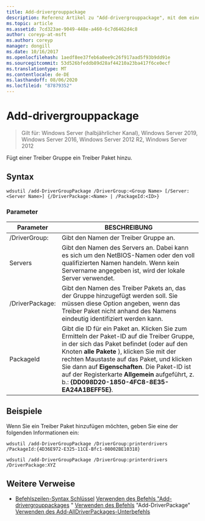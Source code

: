 ```yaml
---
title: Add-drivergrouppackage
description: Referenz Artikel zu "Add-drivergrouppackage", mit dem einer Treiber Gruppe ein Treiber Paket hinzugefügt wird.
ms.topic: article
ms.assetid: 7cd323ae-9049-448e-a460-6c7d6462d4c8
author: coreyp-at-msft
ms.author: coreyp
manager: dongill
ms.date: 10/16/2017
ms.openlocfilehash: 1aedf8ee37feb6a0ee9c26f917aad5f93b9dd91e
ms.sourcegitcommit: 53d526bfeddb89d28af44210a23ba417f6ce0ecf
ms.translationtype: MT
ms.contentlocale: de-DE
ms.lasthandoff: 08/06/2020
ms.locfileid: "87879352"
---
```

# <a name="add-drivergrouppackage"></a>Add-drivergrouppackage

> Gilt für: Windows Server (halbjährlicher Kanal), Windows Server 2019, Windows Server 2016, Windows Server 2012 R2, Windows Server 2012

Fügt einer Treiber Gruppe ein Treiber Paket hinzu.

## <a name="syntax"></a>Syntax
```
wdsutil /add-DriverGroupPackage /DriverGroup:<Group Name> [/Server:<Server Name>] {/DriverPackage:<Name> | /PackageId:<ID>}
```
### <a name="parameters"></a>Parameter

|         Parameter         |                                                                                                                                               BESCHREIBUNG                                                                                                                                               |
|---------------------------|---------------------------------------------------------------------------------------------------------------------------------------------------------------------------------------------------------------------------------------------------------------------------------------------------------|
| /DriverGroup:<Group Name> |                                                                                                                                 Gibt den Namen der Treiber Gruppe an.                                                                                                                                 |
|   Servers<Server name>   |                                                                                  Gibt den Namen des Servers an. Dabei kann es sich um den NetBIOS-Namen oder den voll qualifizierten Namen handeln. Wenn kein Servername angegeben ist, wird der lokale Server verwendet.                                                                                  |
|   /DriverPackage:<Name>   |                                                                      Gibt den Namen des Treiber Pakets an, das der Gruppe hinzugefügt werden soll. Sie müssen diese Option angeben, wenn das Treiber Paket nicht anhand des Namens eindeutig identifiziert werden kann.                                                                       |
|      PackageId<ID>      | Gibt die ID für ein Paket an. Klicken Sie zum Ermitteln der Paket-ID auf die Treiber Gruppe, in der sich das Paket befindet (oder auf den Knoten **alle Pakete** ), klicken Sie mit der rechten Maustaste auf das Paket, und klicken Sie dann auf **Eigenschaften**. Die Paket-ID ist auf der Registerkarte **Allgemein** aufgeführt, z. b.: **{DD098D20-1850-4FC8-8E35-EA24A1BEFF5E}**. |

## <a name="examples"></a>Beispiele
Wenn Sie ein Treiber Paket hinzufügen möchten, geben Sie eine der folgenden Informationen ein:
```
wdsutil /add-DriverGroupPackage /DriverGroup:printerdrivers /PackageId:{4D36E972-E325-11CE-Bfc1-08002BE10318}
```
```
wdsutil /add-DriverGroupPackage /DriverGroup:printerdrivers /DriverPackage:XYZ
```
## <a name="additional-references"></a>Weitere Verweise
- [Befehlszeilen-Syntax Schlüssel](command-line-syntax-key.md) 
 [Verwenden des Befehls "Add-drivergrouppackages](using-the-add-drivergrouppackages-command.md) 
 " [Verwenden des Befehls](using-the-add-driverpackage-command.md) 
 "Add-DriverPackage" [Verwenden des Add-AllDriverPackages-Unterbefehls](using-the-add-alldriverpackages-subcommand.md)
